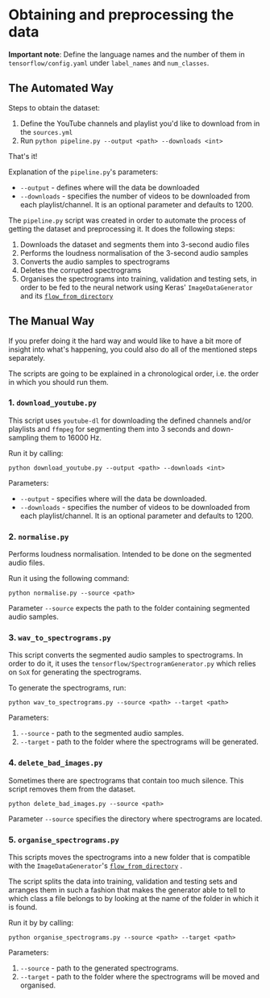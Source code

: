 # Obtaining and preprocessing the data

**Important note**: Define the language names and the number of them in `tensorflow/config.yaml` under `label_names` and `num_classes`.

## The Automated Way

Steps to obtain the dataset:

 1. Define the YouTube channels and playlist you'd like to download from in the `sources.yml`
 2. Run `python pipeline.py --output <path> --downloads <int>`

That's it!

Explanation of the `pipeline.py`'s parameters:

 - `--output` - defines where will the data be downloaded
 - `--downloads` - specifies the number of videos to be downloaded from each playlist/channel. It is an optional parameter and defaults to 1200.

The `pipeline.py` script was created in order to automate the process of getting the dataset and preprocessing it. 
It does the following steps:

 1. Downloads the dataset and segments them into 3-second audio files
 2. Performs the loudness normalisation of the 3-second audio samples
 3. Converts the audio samples to spectrograms 
 4. Deletes the corrupted spectrograms
 5. Organises the spectrograms into training, validation and testing sets, in order to be fed to the neural network using Keras' `ImageDataGenerator` and its [`flow_from_directory`](https://keras.io/preprocessing/image/#flow_from_directory) 

## The Manual Way

If you prefer doing it the hard way and would like to have a bit more of insight into what's happening, you could also do all of the mentioned steps separately.

The scripts are going to be explained in a chronological order, i.e. the order in which you should run them.


### 1. `download_youtube.py` 

This script uses `youtube-dl` for downloading the defined channels and/or playlists and `ffmpeg` for segmenting them into 3 seconds and down-sampling them to 16000 Hz.

Run it by calling:

    python download_youtube.py --output <path> --downloads <int> 

Parameters:

 - `--output` - specifies where will the data be downloaded.
 - `--downloads` - specifies the number of videos to be downloaded from each playlist/channel. It is an optional parameter and defaults to 1200.


 ### 2. `normalise.py`
 
 Performs loudness normalisation. Intended to be done on the segmented audio files.
 
 Run it using the following command:

    python normalise.py --source <path>

Parameter `--source` expects the path to the folder containing segmented audio samples.

### 3. `wav_to_spectrograms.py`

This script converts the segmented audio samples to spectrograms. In order to do it, it uses the `tensorflow/SpectrogramGenerator.py` which relies on `SoX` for generating the spectrograms.

To generate the spectrograms, run:

    python wav_to_spectrograms.py --source <path> --target <path>

Parameters:

 1. `--source` - path to the segmented audio samples.
 2. `--target` - path to the folder where the spectrograms will be generated.

### 4. `delete_bad_images.py`

Sometimes there are spectrograms that contain too much silence. This script removes them from the dataset.

    python delete_bad_images.py --source <path>

Parameter `--source` specifies the directory where spectrograms are located.

### 5. `organise_spectrograms.py`

This scripts moves the spectrograms into a new folder that is compatible with the `ImageDataGenerator`'s  [`flow_from_directory`](https://keras.io/preprocessing/image/#flow_from_directory) .

The script splits the data into training, validation and testing sets and arranges them in such a fashion that makes the generator able to tell to which class a file belongs to by looking at the name of the folder in which it is found.

Run it by by calling:

    python organise_spectrograms.py --source <path> --target <path>


Parameters:

 1. `--source` - path to the generated spectrograms.
 2. `--target` - path to the folder where the spectrograms will be moved and organised.
